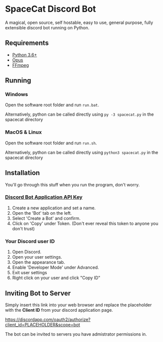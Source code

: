 # SpaceCat Discord Bot

A magical, open source, self hostable, easy to use, general purpose, fully extensible discord bot running on Python.

## Requirements
-   [Python 3.6+](https://www.python.org/)
-   [Opus](https://www.opus-codec.org/)
-   [FFmpeg](https://www.ffmpeg.org/)

## Running

### Windows
Open the software root folder and run `run.bat`.

Alternatively, python can be called directly using `py -3 spacecat.py` in the spacecat directory

### MacOS & Linux
Open the software root folder and run `run.sh`.

Alternatively, python can be called directly using `python3 spacecat.py` in the spacecat directory

## Installation
You'll go through this stuff when you run the program, don't worry.
### [Discord Bot Application API Key](https://discordapp.com/developers/applications/)
1. Create a new application and set a name.
2. Open the 'Bot' tab on the left.
3. Select 'Create a Bot' and confirm.
4. Click on 'Copy' under Token.
(Don't ever reveal this token to anyone you don't trust)

### Your Discord user ID
1. Open Discord.
2. Open your user settings.
3. Open the appearance tab.
4. Enable 'Developer Mode' under Advanced.
5. Exit user settings
6. Right click on your user and click "Copy ID"


## Inviting Bot to Server
Simply insert this link into your web browser and replace the placeholder with the **Client ID** from your discord application page.

https://discordapp.com/oauth2/authorize?client_id=PLACEHOLDER&scope=bot

The bot can be invited to servers you have admistrator permissions in.

